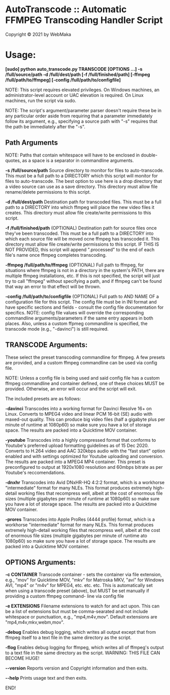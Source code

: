 # AutoTranscode :: Automatic FFMPEG Transcoding Handler Script
Copyright © 2021 by WebMaka

# Usage:

**[sudo] python auto_transcode.py TRANSCODE [OPTIONS ...] -s /full/source/path -d /full/dest/path [-f /full/finished/path] [-ffmpeg /full/path/to/ffmpeg] [-config /full/path/to/configfile]**

NOTE: This script requires elevated privileges. On Windows machines, an
administrator-level account or UAC elevation is required. On Linux machines,
run the script via sudo.

NOTE: The script's argument/parameter parser doesn't require these be in any 
particular order aside from requiring that a parameter immediately follow its 
argument, e.g., specifying a source path with "-s" requires that the path be
immediately after the "-s".


## Path Arguments

NOTE: Paths that contain whitespace will have to be enclosed in double-quotes, 
as a space is a separator in commandline arguments.

**-s /full/source/path**
Source directory to monitor for files to auto-transcode. This must be a full
path to a DIRECTORY which this script will monitor for files to auto-transcode.
The best option to use here is a drop directory that a video source can use
as a save directory. This directory must allow file rename/delete permissions
to this script.

**-d /full/dest/path**
Destination path for transcoded files. This must be a full path to a DIRECTORY
into which ffmpeg will place the new video files it creates. This directory 
must allow file create/write permissions to this script.

**-f /full/finished/path** (OPTIONAL)
Destination path for source files once they've been transcoded. This must be a
full path to a DIRECTORY into which each source file will be moved ocne ffmpeg
has transcoded it. This directory must allow file create/write permissions to
this script. IF THIS IS NOT PROVIDED, this script will append ".processed" to
the end of each file's name once ffmpeg completes transcoding.

**-ffmpeg /full/path/to/ffmpeg** (OPTIONAL)
Full path to ffmpeg, for situations where ffmpeg is not in a directory in the
system's PATH, there are multiple ffmpeg installations, etc. If this is not
specified, the script will just try to call "ffmpeg" without specifying a path,
and if ffmpeg can't be found that way an error to that effect will be thrown.

**-config /full/path/to/configfile** (OPTIONAL)
Full path to AND NAME OF a configuration file for this script. The config file
must be in INI format and have specific sections and fields - consult the config
file documentation for specifics. NOTE: config file values will override the 
corresponding commandline arguments/parameters if the same entry appears in both
places. Also, unless a custom ffpmeg commandline is specified, the transcode
mode (e.g., "-davinci") is still required.



## TRANSCODE Arguments:

These select the preset transcoding commandline for ffmpeg. A few presets are 
provided, and a custom ffmpeg commandline can be used via config file.

NOTE: Unless a config file is being used and said config file has a custom
ffmpeg commandline and container defined, one of these choices MUST be provided.
Otherwise, an error will occur and the script will exit.

The included presets are as follows:

**-davinci**
Transcodes into a working format for Davinci Resolve 16+ on Linux. Converts to 
MPEG4 video and linear PCM 16-bit (SE) audio with maxed-out quality. This can 
produce big video files (half a gigabyte plus per minute of runtime at 1080p60) 
so make sure you have a lot of storage space. The results are packed into a 
Quicktime MOV container.

**-youtube**
Transcodes into a highly compressed format that conforms to Youtube's preferred 
upload formatting guidelines as of 15 Dec 2020. Converts to H.264 video and AAC 
320kbps audio with the "fast start" option enabled and with settings optimized 
for Youtube uploading and conversion. The results are packed into a MPEG4 MP4 
container. This preset is preconfigured to output at 1920x1080 resolution and 
60mbps bitrate as per Youtube's reccomendations.

**-dnxhr**
Transcodes into Avid DNxHR-HQ 4:2:2 format, which is a workhorse "intermediate" 
format for many NLEs. This format produces extremely high-detail working files 
that recompress well, albeit at the cost of enormous file sizes (multiple 
gigabytes per minute of runtime at 1080p60) so make sure you have a lot of 
storage space. The results are packed into a Quicktime MOV container.

**-prores**
Transcodes into Apple ProRes (4444 profile) format, which is a workhorse 
"intermediate" format for many NLEs. This format produces extremely high-detail 
working files that recompress well, albeit at the cost of enormous file sizes 
(multiple gigabytes per minute of runtime ato 1080p60) so make sure you have a 
lot of storage space. The results are packed into a Quicktime MOV container.


## OPTIONS Arguments:

**-c CONTAINER**
Transcode container - sets the container via file extension, e.g., "mov" for 
Quicktime MOV, "mkv" for Matroska MKV, "avi" for Windows AVI, "mp4" or "m4v" 
for MPEG4, etc. etc. etc. This is automatically set when using a transcode 
preset (above), but MUST be set manually if providing a custom ffmpeg command-
line via config file

**-e EXTENSIONS**
Filename extensions to watch for and act upon. This can be a list of extensions
but must be comma-searated and not include whitespace or punctuation, e.g., 
"mp4,m4v,mov". Default extensions are "mp4,m4v,mkv,webm,mov".

**-debug**
Enables debug logging, which writes all output except that from ffmpeg itself
to a text file in the same directory as the script.

**-flog**
Enables debug logging for ffmpeg, which writes all of ffmpeg's output to a text
file in the same directory as the script. WARNING: THIS FILE CAN BECOME HUGE!

**--version**
Reports version and Copyright information and then exits.

**--help**
Prints usage text and then exits.


END!
